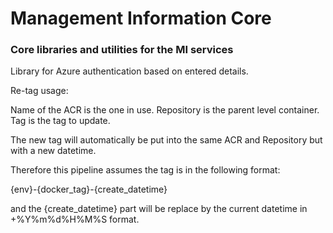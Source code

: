 # Management Information Core

### Core libraries and utilities for the MI services

Library for Azure authentication based on entered details.


Re-tag usage:

Name of the ACR is the one in use.
Repository is the parent level container.
Tag is the tag to update.

The new tag will automatically be put into the same ACR and Repository but with a new datetime.

Therefore this pipeline assumes the tag is in the following format:

{env}-{docker_tag}-{create_datetime}

and the {create_datetime} part will be replace by the current datetime in +%Y%m%d%H%M%S format.